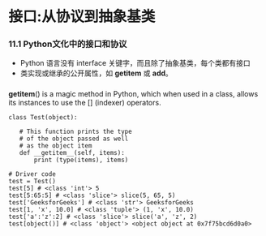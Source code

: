 # 接口:从协议到抽象基类

### 11.1 Python文化中的接口和协议
- Python 语言没有 interface 关键字，而且除了抽象基类，每个类都有接口
- 类实现或继承的公开属性，如 __getitem__ 或 __add__。


###
 __getitem__() is a magic method in Python, which when used in a class, allows its instances to use the [] (indexer) operators.
 ```
 class Test(object):
      
    # This function prints the type
    # of the object passed as well 
    # as the object item
    def __getitem__(self, items):
        print (type(items), items)
  
# Driver code
test = Test() 
test[5] # <class 'int'> 5
test[5:65:5] # <class 'slice'> slice(5, 65, 5)
test['GeeksforGeeks'] # <class 'str'> GeeksforGeeks
test[1, 'x', 10.0] # <class 'tuple'> (1, 'x', 10.0)
test['a':'z':2] # <class 'slice'> slice('a', 'z', 2)
test[object()] # <class 'object'> <object object at 0x7f75bcd6d0a0>
 ```

